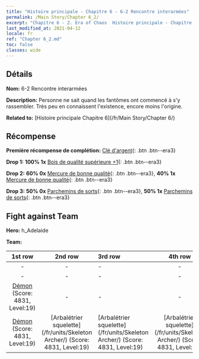 ```yaml
---
title: "Histoire principale - Chapitre 6 - 6-2 Rencontre interarmées"
permalink: /Main Story/Chapter 6_2/
excerpt: "Chapitre 6 - 2. Era of Chaos  Histoire principale - Chapitre 6_2. 6-2 Rencontre interarmées"
last_modified_at: 2021-04-12
locale: fr
ref: "Chapter 6_2.md"
toc: false
classes: wide
---
```


## Détails

 **Nom:** 6-2 Rencontre interarmées

 **Description:** Personne ne sait quand les fantômes ont commencé à s'y rassembler. Très peu en connaissent l'existence, encore moins l'origine.

 **Related to:** [Histoire principale Chapitre 6](/fr/Main Story/Chapter 6/)

## Récompense

 **Première récompense de complétion:** [Clé d'argent](/fr/Items/con_693/){: .btn .btn--era3}

 **Drop 1:** **100% 1x** [Bois de qualité supérieure +1](/fr/Items/mat_20/){: .btn .btn--era3}

 **Drop 2:** **60% 0x** [Mercure de bonne qualité](/fr/Items/mat_14/){: .btn .btn--era3}, **40% 1x** [Mercure de bonne qualité](/fr/Items/mat_14/){: .btn .btn--era3}

 **Drop 3:** **50% 0x** [Parchemins de sorts](/fr/Items/con_694/){: .btn .btn--era3}, **50% 1x** [Parchemins de sorts](/fr/Items/con_694/){: .btn .btn--era3}


## Fight against Team
 **Hero:** h_Adelaide

 **Team:**


  | 1st row | 2nd row | 3rd row | 4th row |
  |:----:|:----:|:----|:----:|
  | - | - | - | - |
  | - | - | - | - |
  | [Démon](/fr/units/Demon/) (Score: 4831, Level:19)  | - | - | - |
  | [Démon](/fr/units/Demon/) (Score: 4831, Level:19)  | [Arbalétrier squelette](/fr/units/Skeleton Archer/) (Score: 4831, Level:19)  | [Arbalétrier squelette](/fr/units/Skeleton Archer/) (Score: 4831, Level:19)  | [Arbalétrier squelette](/fr/units/Skeleton Archer/) (Score: 4831, Level:19)  |


